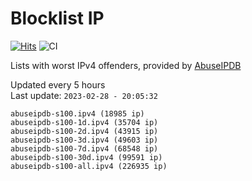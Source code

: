 # Blocklist IP

[![Hits](https://hits.seeyoufarm.com/api/count/incr/badge.svg?url=https%3A%2F%2Fgithub.com%2Fborestad%2Fblocklist-ip%2F&count_bg=%2379C83D&title_bg=%23555555&icon=&icon_color=%23E7E7E7&title=hits&edge_flat=false)](https://hits.seeyoufarm.com)  ![CI](https://img.shields.io/github/workflow/status/borestad/blocklist-ip/CI?style=flat-square)

Lists with worst IPv4 offenders, provided by [AbuseIPDB](https://www.abuseipdb.com/)

<!-- FOOTER-PLACEHOLDER -->
Updated every 5 hours<br>
Last update: `2023-02-28 - 20:05:32`
```
abuseipdb-s100.ipv4 (18985 ip)
abuseipdb-s100-1d.ipv4 (35704 ip)
abuseipdb-s100-2d.ipv4 (43915 ip)
abuseipdb-s100-3d.ipv4 (49603 ip)
abuseipdb-s100-7d.ipv4 (68548 ip)
abuseipdb-s100-30d.ipv4 (99591 ip)
abuseipdb-s100-all.ipv4 (226935 ip)
```
